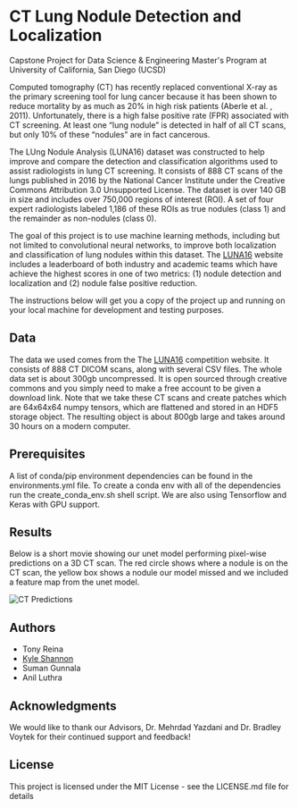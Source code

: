 # CT Lung Nodule Detection and Localization
Capstone Project for Data Science &amp; Engineering Master's Program at University of California, San Diego (UCSD)

Computed tomography (CT) has recently replaced conventional X-ray as the primary
screening tool for lung cancer because it has been shown to reduce mortality by as much as
20% in high risk patients (Aberle et al. , 2011). Unfortunately, there is a high false positive rate
(FPR) associated with CT screening. At least one “lung nodule” is detected in half of all CT
scans, but only 10% of these “nodules” are in fact cancerous.

The LUng Nodule Analysis (LUNA16) dataset was constructed to help improve and
compare the detection and classification algorithms used to assist radiologists in lung CT
screening. It consists of 888 CT scans of the lungs published in 2016 by the National Cancer
Institute under the Creative Commons Attribution 3.0 Unsupported License. The dataset is over
140 GB in size and includes over 750,000 regions of interest (ROI). A set of four expert
radiologists labeled 1,186 of these ROIs as true nodules (class 1) and the remainder as
non-nodules (class 0).

The goal of this project is to use machine learning methods, including but not limited to
convolutional neural networks, to improve both localization and classification of lung nodules
within this dataset. The [LUNA16](https://luna16.grand-challenge.org/home/) website includes a
leaderboard of both industry and academic teams which have achieve the highest scores in one
of two metrics: (1) nodule detection and localization and (2) nodule false positive reduction.

The instructions below will get you a copy of the project up and running on your local machine for development and testing purposes.

## Data
The data we used comes from the The [LUNA16](https://luna16.grand-challenge.org/home/) competition website. It consists of 888 CT DICOM scans, along with several CSV files. The whole data set is about 300gb uncompressed. It is open sourced through creative commons and you simply need to make a free account to be given a download link. Note that we take these CT scans and create patches which are 64x64x64 numpy tensors, which are flattened and stored in an HDF5 storage object. The resulting object is about 800gb large and takes around 30 hours on a modern computer. 

## Prerequisites
A list of conda/pip environment dependencies can be found in the environments.yml file. To create a conda env with all of the dependencies run the create_conda_env.sh shell script. We are also using Tensorflow and Keras with GPU support.

## Results
Below is a short movie showing our unet model performing pixel-wise predictions on a 3D CT scan. The red circle shows where a nodule is on the CT scan, the yellow box shows a nodule our model missed and we included a feature map from the unet model. 

![CT Predictions](./images/CT-prediction-results-unet.gif)

## Authors
- Tony Reina
- [Kyle Shannon](https://kmshannon.com)
- Suman Gunnala
- Anil Luthra

## Acknowledgments
We would like to thank our Advisors, Dr. Mehrdad Yazdani and Dr. Bradley Voytek  for their continued support and feedback!

## License
This project is licensed under the MIT License - see the LICENSE.md file for details
